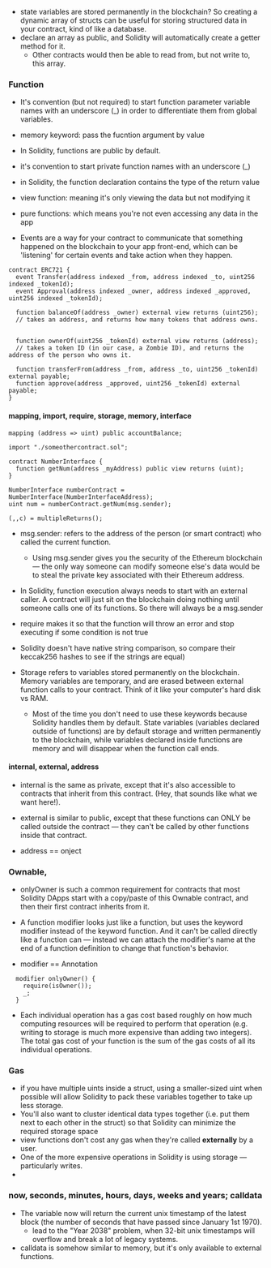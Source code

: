 
- state variables are stored permanently in the blockchain? So creating a dynamic array of structs can be useful for storing structured data in your contract, kind of like a database.
- declare an array as public, and Solidity will automatically create a getter method for it.
  - Other contracts would then be able to read from, but not write to, this array.


### Function
- It's convention (but not required) to start function parameter variable names with an underscore (_) in order to differentiate them from global variables. 
- memory keyword: pass the fucntion argument by value
- In Solidity, functions are public by default.
- it's convention to start private function names with an underscore (_)
- in Solidity, the function declaration contains the type of the return value
- view function: meaning it's only viewing the data but not modifying it
- pure functions: which means you're not even accessing any data in the app

- Events are a way for your contract to communicate that something happened on the blockchain to your app front-end, which can be 'listening' for certain events and take action when they happen.

```solidity
contract ERC721 {
  event Transfer(address indexed _from, address indexed _to, uint256 indexed _tokenId);
  event Approval(address indexed _owner, address indexed _approved, uint256 indexed _tokenId);

  function balanceOf(address _owner) external view returns (uint256); 
  // takes an address, and returns how many tokens that address owns.


  function ownerOf(uint256 _tokenId) external view returns (address);
  // takes a token ID (in our case, a Zombie ID), and returns the address of the person who owns it.
  
  function transferFrom(address _from, address _to, uint256 _tokenId) external payable;
  function approve(address _approved, uint256 _tokenId) external payable;
}

```

#### mapping, import, require, storage, memory, interface
```sol
mapping (address => uint) public accountBalance;

import "./someothercontract.sol";

contract NumberInterface {
  function getNum(address _myAddress) public view returns (uint);
}

NumberInterface numberContract = NumberInterface(NumberInterfaceAddress);
uint num = numberContract.getNum(msg.sender);

(,,c) = multipleReturns();
```
- msg.sender: refers to the address of the person (or smart contract) who called the current function.
  - Using msg.sender gives you the security of the Ethereum blockchain — the only way someone can modify someone else's data would be to steal the private key associated with their Ethereum address.
- In Solidity, function execution always needs to start with an external caller. A contract will just sit on the blockchain doing nothing until someone calls one of its functions. So there will always be a msg.sender

- require makes it so that the function will throw an error and stop executing if some condition is not true

- Solidity doesn't have native string comparison, so compare their keccak256 hashes to see if the strings are equal)

- Storage refers to variables stored permanently on the blockchain. Memory variables are temporary, and are erased between external function calls to your contract. Think of it like your computer's hard disk vs RAM.
  - Most of the time you don't need to use these keywords because Solidity handles them by default. State variables (variables declared outside of functions) are by default storage and written permanently to the blockchain, while variables declared inside functions are memory and will disappear when the function call ends.

#### internal, external, address
- internal is the same as private, except that it's also accessible to contracts that inherit from this contract. (Hey, that sounds like what we want here!).

- external is similar to public, except that these functions can ONLY be called outside the contract — they can't be called by other functions inside that contract.

- address == onject


### Ownable, 
- onlyOwner is such a common requirement for contracts that most Solidity DApps start with a copy/paste of this Ownable contract, and then their first contract inherits from it.

- A function modifier looks just like a function, but uses the keyword modifier instead of the keyword function. And it can't be called directly like a function can — instead we can attach the modifier's name at the end of a function definition to change that function's behavior.

- modifier == Annotation
```sol
  modifier onlyOwner() {
    require(isOwner());
    _;
  }
```
- Each individual operation has a gas cost based roughly on how much computing resources will be required to perform that operation (e.g. writing to storage is much more expensive than adding two integers). The total gas cost of your function is the sum of the gas costs of all its individual operations.

### Gas
- if you have multiple uints inside a struct, using a smaller-sized uint when possible will allow Solidity to pack these variables together to take up less storage. 
- You'll also want to cluster identical data types together (i.e. put them next to each other in the struct) so that Solidity can minimize the required storage space
- view functions don't cost any gas when they're called **externally** by a user.
- One of the more expensive operations in Solidity is using storage — particularly writes.
- 
### now, seconds, minutes, hours, days, weeks and years; calldata
- The variable now will return the current unix timestamp of the latest block (the number of seconds that have passed since January 1st 1970). 
  -  lead to the "Year 2038" problem, when 32-bit unix timestamps will overflow and break a lot of legacy systems. 
- calldata is somehow similar to memory, but it's only available to external functions.

